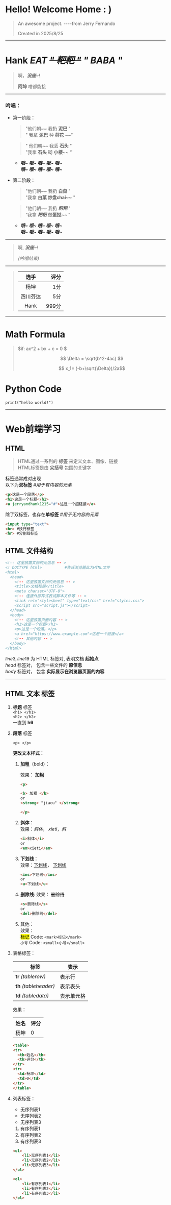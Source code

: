 # Hello! Welcome Home : )

> An awesome project. ----from Jerry Fernando  
>
> Created in 2025/8/25 
  
---
# **Hank** *EAT* ~~*" 粑粑 "*~~ ***" BABA "***
>啊，***没座**~!*  
>
>**阿坤** 啥都能接   

---
### 吟唱： 
* 第一阶段： 
    >"他们朝~~ 我扔 **泥巴** "  
     >" 我拿 **泥巴** 种 **荷花** ~~“  

    >" 他们朝~~ 我丢 **石头** "  
     >"我拿 **石头** 砌 **小楼**~~ “  

  * ***哦~ 哦~ 哦~ 哦~ 哦~***  
    ***哦~ 哦~ 哦~ 哦~ 哦~***

* 第二阶段：
    >"他们朝~~ 我扔 **白菜** "  
    >"我拿 **白菜 炒盘chai~~** "

    >"他们朝~~ 我扔 ***粑粑*** "  
    >“我拿 ***粑粑*** 做**蛋挞**~~ ”  

    * ***哦~ 哦~ 哦~ 哦~ 哦~***  
      ***哦~ 哦~ 哦~ 哦~ 哦~***

---
> 啊, ***没座**~!*  
>
> *(吟唱结束)*

---

> |  选手  |  评分  |
> |:-:|-:|
>|杨坤       |    1分|
>|四川芬达   |    5分|
>|Hank      |  999分| 




---

# Math Formula
> $if:  ax^2 + bx + c = 0 $  
>
> $$ \Delta = \sqrt{b^2-4ac} $$
>
> $$ x_1= (-b+\sqrt{\Delta})/2a$$

# Python Code
``` 
print("hello world!") 
```

---
# Web前端学习

## HTML

> HTML通过一系列的 **标签** 来定义文本、图像、链接  
> HTML标签是由 **尖括号** 包围的关键字

标签通常成对出现  
以下为**双标签** #*用于有内容的元素*

``` HTML
<p>这是一个段落</p>
<h1>这是一个标题</h1>
<a jerryandhank1215="#">这是一个超链接</a>
```

除了双标签，也存在**单标签** #*用于无内容的元素*

``` HTML
<input type="text">
<br> #换行标签
<hr> #分割线标签
```

## HTML 文件结构

```HTML
<!-- 这里放置文档的元信息 -- >
<! DOCTYPE html>          #告诉浏览器此为HTML文件
<html>
  <head>
    <!-- 这里放置文档的元信息 -- >
    <title>文档标题</title>
    <meta charset="UTF-8">
    <!-- 连接外部样式表或脚本文件等 -- >
    <link rel="stylesheet" type="text/css" href="styles.css">
    <script src="script.js"></script>
  </head>
  <body>
    <!-- 这里放置页面内容 -- >
    <h1>这是一个标题</h1>
    <p>这是一个段落。</p>
    <a href="https://www.example.com">这是一个链接</a>
    <!-- 其他内容 -- >
  </body>
</html>
```
$line 3, line 19$ 为 HTML 标签对, 表明文档 **起始点**  
$head$ 标签对， 包含一些文件的 **原信息**  
$body$ 标签对， 包含 **实际显示在浏览器页面的内容**

---


## HTML **文本** 标签

1. **标题** 标签  
  ```<h1> </h1>```  
  ```<h2> </h2>```  
  一直到 **h6**

2. **段落** 标签  
  
    ```<p> </p> ```  

    **更改文本样式：**  
    
    1. **加粗**（bold）：  
      
        效果： <b>加粗</b>
      
        ```HTML
        <p>

        <b> 加粗 </b> 
        or 
        <strong> "jiacu" </strong>
    
        </p>
        ```

    2. **斜体**：  
      效果：<i>斜体</i>， <em>xieti</em>，*斜*  
        
        ```HTML
        <i>斜体</i>  
        or 
        <em>xieti</em>
        ```  

    3. **下划线**：  
      效果：<ins>下划线</ins>， <u>下划线</u>     
        
        ```HTML
        <ins>下划线</ins>
        or 
        <u>下划线</u>
        ```
        
    4. **删除线**:
      效果： ~~删除线~~    
        
        ```HTML
        <s>删除线</s>
        or
        <del>删除线</del>
        ```
        
    5. 其他：  
      效果：  
      <mark>标记</mark> Code: ```<mark>标记</mark>```   
      <small>小号</small> Code: ```<small>小号</small>```  

3. 表格标签：  
  
    | 标签 | 表示 |  
    |-|-|  
    |**tr** <i> (tablerow) </i>   |表示行|  
    |**th** <i> (tableheader) </i> |表示表头|    
    |**td** <i> (tabledata) </i>  |表示单元格|  

  
    效果：
    <table>
      <tr> 
        <th>姓名</th>
        <th>评分</th>
      </tr>
      <tr> 
        <td>杨坤</td>
       <td>0</td>
      </tr>
    </table>
  
    ```HTML
   <table>
    <tr> 
      <th>姓名</th>
      <th>评分</th>
    </tr>
    <tr> 
      <td>杨坤</td>
      <td>0</td>
    </tr>
    </table>
    ```

4. 列表标签：
    <ul>
    <li>无序列表1</li>
    <li>无序列表2</li>
    <li>无序列表3</li>
    </ul>

    <ol>
    <li>有序列表1</li>
    <li>有序列表2</li>
    <li>有序列表3</li>
    </ol>    

    ```HTML
    <ul>
        <li>无序列表1</li>
        <li>无序列表2</li>
        <li>无序列表3</li>
    </ul>

    <ol>
        <li>有序列表1</li>
        <li>有序列表2</li>
        <li>有序列表3</li>
    </ol>
    ```  
    